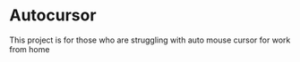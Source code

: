 # Autocursor
This project is for those who are struggling with auto mouse cursor for work from home
